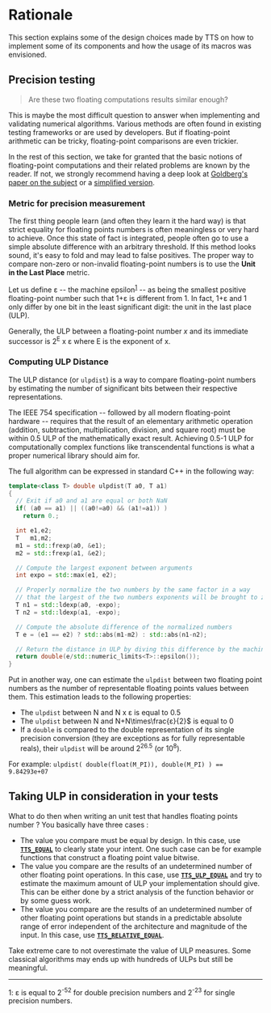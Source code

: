 # Rationale

This section explains some of the design choices made by TTS on how to implement some of its components and how the usage of its macros was envisioned.

## Precision testing

> Are these two floating computations results similar enough?

This is maybe the most difficult question to answer when implementing and validating numerical algorithms. Various methods are often found in existing testing frameworks or are used by developers. But if floating-point arithmetic can be tricky, floating-point comparisons are even trickier.

In the rest of this section, we take for granted that the basic notions of floating-point computations and their related problems are known by the reader. If not, we strongly recommend having a deep look at [Goldberg's paper on the subject](http://docs.oracle.com/cd/E19957-01/806-3568/ncg_goldberg.html) or a [simplified version](http://floating-point-gui.de/).

### Metric for precision measurement

The first thing people learn (and often they learn it the hard way) is that strict equality for floating points numbers is often meaningless or very hard to achieve. Once this state of fact is integrated, people often go to use a simple absolute difference with an arbitrary threshold. If this method looks sound, it's easy to fold and may lead to false positives. The proper way to compare non-zero or non-invalid floating-point numbers is to use the **Unit in the Last Place** metric.

Let us define ε -- the machine epsilon<sup>[1](#myfootnote1)</sup> -- as being the smallest positive floating-point number such that 1+ε is different from 1. In fact, 1+ε and 1 only differ by one bit in the least significant digit: the unit in the last place (ULP).

Generally, the ULP between a floating-point number $x$ and its immediate successor is 2<sup>E</sup> x ε where E is the exponent of x.

### Computing ULP Distance

The ULP distance (or `ulpdist`) is a way to compare floating-point numbers by estimating the number of significant bits between their respective representations.

The IEEE 754 specification -- followed by all modern floating-point hardware -- requires that the result of an elementary arithmetic operation (addition, subtraction, multiplication, division, and square root) must be within 0.5 ULP of the mathematically exact result. Achieving 0.5-1 ULP for computationally complex functions like transcendental functions is what a proper numerical library should aim for.

The full algorithm can be expressed in standard C++ in the following way:

~~~~~~~~~~~~~~~~~~~~~~~~~~~~~~~~~~~~~~~~ c++
template<class T> double ulpdist(T a0, T a1)
{
  // Exit if a0 and a1 are equal or both NaN
  if( (a0 == a1) || ((a0!=a0) && (a1!=a1)) )
    return 0.;

  int e1,e2;
  T   m1,m2;
  m1 = std::frexp(a0, &e1);
  m2 = std::frexp(a1, &e2);

  // Compute the largest exponent between arguments
  int expo = std::max(e1, e2);

  // Properly normalize the two numbers by the same factor in a way
  // that the largest of the two numbers exponents will be brought to zero
  T n1 = std::ldexp(a0, -expo);
  T n2 = std::ldexp(a1, -expo);

  // Compute the absolute difference of the normalized numbers
  T e = (e1 == e2) ? std::abs(m1-m2) : std::abs(n1-n2);

  // Return the distance in ULP by diving this difference by the machine epsilon
  return double(e/std::numeric_limits<T>::epsilon());
}
~~~~~~~~~~~~~~~~~~~~~~~~~~~~~~~~~~~~~~~~

Put in another way, one can estimate the `ulpdist` between two floating point numbers as the number of representable floating points values between them. This estimation leads to the following properties:

* The `ulpdist` between N and N x ε is equal to 0.5
* The `ulpdist` between N and N+N\times\frac{ε}{2}$ is equal to $0$
* If a `double` is compared to the double representation of its single precision
  conversion (they are exceptions as for fully representable reals), their
  `ulpdist` will be around $2^{26.5}$ (or $10^8$).

For example: `ulpdist( double(float(M_PI)), double(M_PI) ) == 9.84293e+07`

Taking ULP in consideration in your tests
----------------------------------------------------------------------------------------------------

What to do then when writing an unit test that handles floating points number ?
You basically have three cases :

  * The value you compare must be equal by design. In this case, use [**`TTS_EQUAL`**](reference.html#tts_equal)
    to clearly state your intent. One such case can be for example functions that construct a floating point value bitwise.
  * The value you compare are the results of an undetermined number of other
    floating point operations. In this case, use [**`TTS_ULP_EQUAL`**](reference.html#tts_ulp_equal)
    and try to estimate the maximum amount of ULP your implementation should give. This can be either
    done by a strict analysis of the function behavior or by some guess work.
  * The value you compare are the results of an undetermined number of other floating point operations
    but stands in a predictable absolute range of error independent of the architecture and magnitude
    of the input. In this case, use [**`TTS_RELATIVE_EQUAL`**](reference.html#tts_relative_equal).

Take extreme care to not overestimate the value of ULP measures. Some classical algorithms
may ends up with hundreds of ULPs but still be meaningful.

----------------------------------------------------------------------------------------------------
<a name="myfootnote1">1</a>: ε is equal to  2<sup>-52</sup> for double precision numbers and 2<sup>-23</sup> for single precision numbers.
